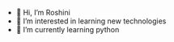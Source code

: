 - 👋 Hi, I’m Roshini
- 👀 I’m interested in learning new technologies
- 🌱 I’m currently learning python
  
  

<!---
Roshini-31/Roshini-31 is a ✨ special ✨ repository because its `README.md` (this file) appears on your GitHub profile.
You can click the Preview link to take a look at your changes.
--->
